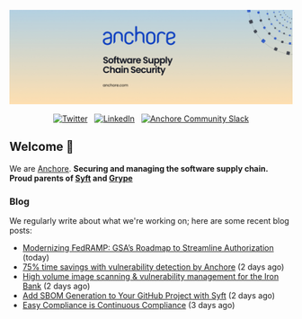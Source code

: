 <p align="center">
  <a href="https://anchore.com" target="_blank"><img src="https://raw.githubusercontent.com/anchore/.github/main/.github/banner.jpg"></a>
</p>
<p align="center">
  &nbsp;<a href="https://twitter.com/anchore" target="_blank"><img alt="Twitter" src="https://img.shields.io/badge/Twitter-303030?style=for-the-badge&logo=x&logoColor=%23ffffff"></a>&nbsp;
  &nbsp;<a href="https://www.linkedin.com/company/anchore" target="_blank"><img alt="LinkedIn" src="https://img.shields.io/badge/LinkedIn-1667be?style=for-the-badge&logo=linkedin&logoColor=%23ffffff"></a>&nbsp;
  &nbsp;<a href="https://anchore.com/slack" target="_blank"><img alt="Anchore Community Slack" src="https://img.shields.io/badge/Slack-4A154B?style=for-the-badge&logo=slack&logoColor=white"></a>&nbsp;
</p>

## Welcome 👋

We are [Anchore](https://anchore.com/).
**Securing and managing the software supply chain. Proud parents of [Syft](https://github.com/anchore/syft) and [Grype](https://github.com/anchore/grype)**

### Blog 

We regularly write about what we're working on; here are some recent blog posts:


- [Modernizing FedRAMP: GSA’s Roadmap to Streamline Authorization](https://anchore.com/blog/fedramp-compliance-modernization-2024-update/) (today)
- [75% time savings with vulnerability detection by Anchore](https://anchore.com/case-studies/75-time-savings-with-vulnerability-detection-by-anchore/) (2 days ago)
- [High volume image scanning &amp; vulnerability management for the Iron Bank](https://anchore.com/case-studies/high-volume-image-scanning-and-vulnerability-management-for-the-iron-bank/) (2 days ago)
- [Add SBOM Generation to Your GitHub Project with Syft](https://anchore.com/blog/add-sbom-generation-to-your-github-project-with-syft/) (2 days ago)
- [Easy Compliance is Continuous Compliance](https://anchore.com/webinars/easy-compliance-is-continuous-compliance/) (3 days ago)
